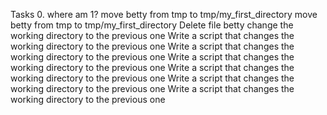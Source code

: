 Tasks 0. where am 1?
move betty from tmp to tmp/my_first_directory
move betty from tmp to tmp/my_first_directory
Delete file betty
change the working directory to the previous one
Write a script that changes the working directory to the previous one
Write a script that changes the working directory to the previous one
Write a script that changes the working directory to the previous one
Write a script that changes the working directory to the previous one
Write a script that changes the working directory to the previous one
Write a script that changes the working directory to the previous one
